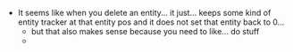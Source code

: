 * It seems like when you delete an entity... it just... keeps some kind of entity tracker at that entity pos and it does not set that entity back to 0... 
	* but that also makes sense because you need to like... do stuff
	* 